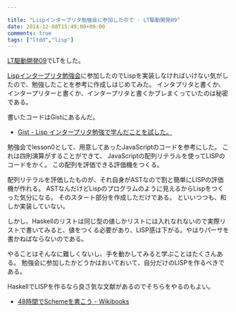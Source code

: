```yaml
---

title: "Lispインタープリタ勉強会に参加したので - LT駆動開発09"
date: 2014-12-08T15:49:00+09:00
comments: true
tags: ["ltdd","lisp"]
---
```


[LT駆動開発09](https://github.com/LTDD/Sessions/wiki/LT%E9%A7%86%E5%8B%95%E9%96%8B%E7%99%BA09)でLTをした。

[Lispインタープリタ勉強会](http://great-h.doorkeeper.jp/events/16621)に参加したのでLispを実装しなければいけない気がしたので、勉強したことを参考に作成しはじめてみた。
インタプリタと書くか、インタープリターと書くか、インタープリタと書くかブレまくっていたのは秘密である。

<script async class="speakerdeck-embed" data-id="22a8e5b060470132ec2f1eb00375a1f0" data-ratio="1.33333333333333" src="//speakerdeck.com/assets/embed.js"></script>

書いたコードはGistにあるんだ。

* [Gist - Lisp インタープリタ勉強で学んだことを試した。](https://gist.github.com/eiel/af120e6f44febc875702)

勉強会でlesson0として、用意してあったJavaScriptのコードを参考にした。
これは四則演算がすることができて、
JavaScriptの配列リテラルを使ってLISPのコードをかく。
この配列を評価できる評価機をつくる。

配列リテラルを評価したものが、それ自身がASTなので割と簡単にLISPの評価機が作れる。
ASTなんだけどLispのプログラムのように見えるからLispをつくった気分になる。
そのスタート部分を作成しただけである。
といいつつも、和しか実装していない。

しかし、Haskellのリストは同じ型の値しかリストには入れなれないので実際リストで書いてみると、値をつくる必要があり、LISP感は下がる。やはりパーサを書かねばならないのである。

やることはそんなに難しくないし、手を動かしてみると学ぶことはたくさんある。
勉強会に参加したかどうかはおいておいて、自分だけのLISPを作るべきである。

HaskellでLISPを作るなら良さ気な文献があるのでそちらをやるのもよい。

* [48時間でSchemeを書こう - Wikibooks](http://ja.wikibooks.org/wiki/48%E6%99%82%E9%96%93%E3%81%A7Scheme%E3%82%92%E6%9B%B8%E3%81%93%E3%81%86)
